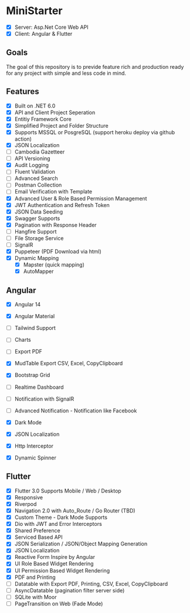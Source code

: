 # MiniStarter
 - [x] Server: Asp.Net Core Web API
 - [x] Client: Angular & Flutter

## Goals

The goal of this repository is to previde feature rich and production ready for any project with simple and less code in mind. 

## Features

- [x] Built on .NET 6.0
- [x] API and Client Project Seperation
- [x] Entitiy Framework Core
- [x] Simplified Project and Folder Structure
- [x] Supports MSSQL or PosgreSQL (support heroku deploy via github action)
- [x] JSON Localization
- [ ] Cambodia Gazetteer
- [ ] API Versioning
- [x] Audit Logging
- [ ] Fluent Validation
- [ ] Advanced Search
- [ ] Postman Collection
- [ ] Email Verification with Template
- [x] Advanced User & Role Based Permission Management
- [x] JWT Authentication and Refresh Token
- [x] JSON Data Seeding
- [x] Swagger Supports
- [x] Pagination with Response Header
- [ ] Hangfire Support
- [ ] File Storage Service
- [ ] SignalR
- [x] Puppeteer (PDF Download via html)
- [x] Dynamic Mapping
  - [x] Mapster (quick mapping) 
  - [x] AutoMapper

## Angular 
- [x] Angular 14
- [x] Angular Material
- [ ] Tailwind Support
- [ ] Charts
- [ ] Export PDF
- [x] MudTable Export CSV, Excel, CopyClipboard
- [x] Bootstrap Grid
- [ ] Realtime Dashboard
- [ ] Notification with SignalR
- [ ] Advanced Notification - Notification like Facebook
- [x] Dark Mode
- [x] JSON Localization
- [x] Http Interceptor
- [x] Dynamic Spinner


## Flutter 
- [x] Flutter 3.0 Supports Mobile / Web / Desktop
- [x] Responsive
- [x] Riverpod
- [x] Navigation 2.0 with Auto_Route / Go Router (TBD)
- [x] Custom Theme - Dark Mode Supports
- [x] Dio with JWT and Error Interceptors
- [x] Shared Preference
- [x] Serviced Based API
- [x] JSON Serialization / JSON/Object Mapping Generation
- [x] JSON Localization
- [x] Reactive Form Inspire by Angular
- [x] UI Role Based Widget Rendering
- [x] UI Permission Based Widget Rendering
- [x] PDF and Printing
- [ ] Datatable with Export PDF, Printing, CSV, Excel, CopyClipboard
- [ ] AsyncDatatable (pagination filter server side)
- [ ] SQLite with Moor
- [ ] PageTransition on Web (Fade Mode)
